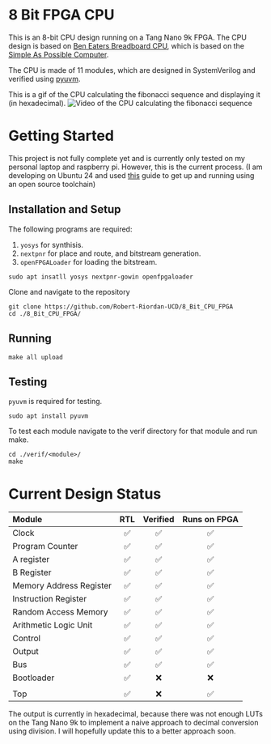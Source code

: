 # 8 Bit FPGA CPU

This is an 8-bit CPU design running on a Tang Nano 9k FPGA. The CPU design is based on [Ben Eaters Breadboard CPU](https://eater.net/8bit), which is based on the [Simple As Possible Computer](https://en.wikipedia.org/wiki/Simple-As-Possible_computer).

The CPU is made of 11 modules, which are designed in SystemVerilog and verified using [pyuvm](https://github.com/pyuvm/pyuvm).

This is a gif of the CPU calculating the fibonacci sequence and displaying it (in hexadecimal).
![Video of the CPU calculating the fibonacci sequence](fib.gif)

# Getting Started

This project is not fully complete yet and is currently only tested on my personal laptop and raspberry pi. However, this is the current process. (I am developing on Ubuntu 24 and used [this](https://www.geeklan.co.uk/?p=2919) guide to get up and running using an open source toolchain)

## Installation and Setup

The following programs are required:
1. ```yosys``` for synthisis.
2. ```nextpnr``` for place and route, and bitstream generation.
3. ```openFPGALoader``` for loading the bitstream.

```sudo apt insatll yosys nextpnr-gowin openfpgaloader```

Clone and navigate to the repository

```
git clone https://github.com/Robert-Riordan-UCD/8_Bit_CPU_FPGA
cd ./8_Bit_CPU_FPGA/
```

## Running

```make all upload```

## Testing

```pyuvm``` is required for testing.

```sudo apt install pyuvm```

To test each module navigate to the verif directory for that module and run make.

```
cd ./verif/<module>/
make
```

# Current Design Status

| Module                  | RTL | Verified | Runs on FPGA |
| :---------------------- | :-: | :-: | :-: |
| Clock                   |✅|✅|✅|
| Program Counter         |✅|✅|✅|
| A register              |✅|✅|✅|
| B Register              |✅|✅|✅|
| Memory Address Register |✅|✅|✅|
| Instruction Register    |✅|✅|✅|
| Random Access Memory    |✅|✅|✅|
| Arithmetic Logic Unit   |✅|✅|✅|
| Control                 |✅|✅|✅|
| Output                  |✅|✅|✅|
| Bus                     |✅|✅|✅|
| Bootloader              |✅|❌|❌|
||||
| Top                     |✅|❌|✅|

The output is currently in hexadecimal, because there was not enough LUTs on the Tang Nano 9k to implement a naive approach to decimal conversion using division. I will hopefully update this to a better approach soon.
